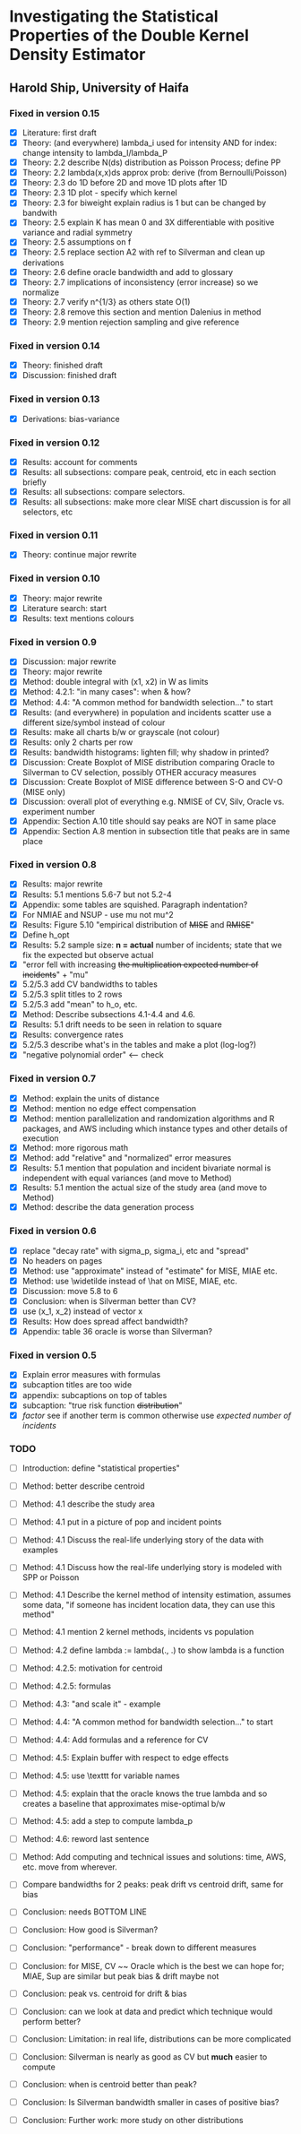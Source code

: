 # Investigating the Statistical Properties of the Double Kernel Density Estimator
## Harold Ship, University of Haifa

### Fixed in version 0.15
 - [x] Literature: first draft
 - [x] Theory: (and everywhere) lambda_i used for intensity AND for index: change intensity to lambda_I/lambda_P
 - [x] Theory: 2.2 describe N(ds) distribution as Poisson Process; define PP
 - [x] Theory: 2.2 lambda(x,x)ds approx prob: derive (from Bernoulli/Poisson)
 - [x] Theory: 2.3 do 1D before 2D and move 1D plots after 1D
 - [x] Theory: 2.3 1D plot - specify which kernel
 - [x] Theory: 2.3 for biweight explain radius is 1 but can be changed by bandwith
 - [x] Theory: 2.5 explain K has mean 0 and 3X differentiable with positive variance and radial symmetry
 - [x] Theory: 2.5 assumptions on f
 - [x] Theory: 2.5 replace section A2 with ref to Silverman and clean up derivations
 - [x] Theory: 2.6 define oracle bandwidth and add to glossary
 - [x] Theory: 2.7 implications of inconsistency (error increase) so we normalize
 - [x] Theory: 2.7 verify n^{1/3} as others state O(1)
 - [x] Theory: 2.8 remove this section and mention Dalenius in method
 - [x] Theory: 2.9 mention rejection sampling and give reference

### Fixed in version 0.14
 - [x] Theory: finished draft
 - [x] Discussion: finished draft

### Fixed in version 0.13
 - [x] Derivations: bias-variance

### Fixed in version 0.12
 - [x] Results: account for comments
 - [x] Results: all subsections: compare peak, centroid, etc in each section briefly
 - [x] Results: all subsections: compare selectors.
 - [x] Results: all subsections: make more clear MISE chart discussion is for all selectors, etc

### Fixed in version 0.11
 - [x] Theory: continue major rewrite

### Fixed in version 0.10
 - [x] Theory: major rewrite
 - [x] Literature search: start
 - [x] Results: text mentions colours

### Fixed in version 0.9
 - [x] Discussion: major rewrite
 - [x] Theory: major rewrite
 - [x] Method: double integral with (x1, x2) in W as limits
 - [x] Method: 4.2.1: "in many cases": when & how?
 - [x] Method: 4.4: "A common method for bandwidth selection..." to start
 - [x] Results: (and everywhere) in population and incidents scatter use a different size/symbol instead of colour
 - [x] Results: make all charts b/w or grayscale (not colour)
 - [x] Results: only 2 charts per row
 - [x] Results: bandwidth histograms: lighten fill; why shadow in printed?
 - [x] Discussion: Create Boxplot of MISE distribution comparing Oracle to Silverman to CV selection, possibly OTHER accuracy measures
 - [x] Discussion: Create Boxplot of MISE difference between S-O and CV-O (MISE only)
 - [x] Discussion: overall plot of everything e.g. NMISE of CV, Silv, Oracle vs. experiment number
 - [x] Appendix: Section A.10 title should say peaks are NOT in same place
 - [x] Appendix: Section A.8 mention in subsection title that peaks are in same place

### Fixed in version 0.8
 - [x] Results: major rewrite
 - [x] Results: 5.1 mentions 5.6-7 but not 5.2-4
 - [x] Appendix: some tables are squished. Paragraph indentation?
 - [x] For NMIAE and NSUP - use mu not mu^2
 - [x] Results: Figure 5.10 "empirical distribution of <del>MISE</del> and <del>RMISE</del>"
 - [x] Define h_opt
 - [x] Results: 5.2 sample size: **n = actual** number of incidents; state that we fix the expected but observe actual
 - [x] "error fell with increasing <del>the multiplication expected number of incidents</del>" + "mu"
 - [x] 5.2/5.3 add CV bandwidths to tables
 - [x] 5.2/5.3 split titles to 2 rows
 - [x] 5.2/5.3 add "mean" to h_o, etc.
 - [x] Method: Describe subsections 4.1-4.4 and 4.6.
 - [x] Results: 5.1 drift needs to be seen in relation to square
 - [x] Results: convergence rates
 - [x] 5.2/5.3 describe what's in the tables and make a plot (log-log?)
 - [x] "negative polynomial order" <-- check
 
### Fixed in version 0.7
 - [x] Method: explain the units of distance
 - [x] Method: mention no edge effect compensation
 - [x] Method: mention parallelization and randomization algorithms and R packages, and AWS including which instance types and other details of execution
 - [x] Method: more rigorous math
 - [x] Method: add "relative" and "normalized" error measures
 - [x] Results: 5.1 mention that population and incident bivariate normal is independent with equal variances (and move to Method)
 - [x] Results: 5.1 mention the actual size of the study area (and move to Method)
 - [x] Method: describe the data generation process

### Fixed in version 0.6
 - [x] replace "decay rate" with sigma_p, sigma_i, etc and "spread"
 - [x] No headers on pages
 - [x] Method: use "approximate" instead of "estimate" for MISE, MIAE etc.
 - [x] Method: use \widetilde instead of \hat on MISE, MIAE, etc.
 - [x] Discussion: move 5.8 to 6
 - [x] Conclusion: when is Silverman better than CV?
 - [x] use (x_1, x_2) instead of vector x
 - [x] Results: How does spread affect bandwidth?
 - [x] Appendix: table 36 oracle is worse than Silverman?
   
### Fixed in version 0.5
 - [x] Explain error measures with formulas
 - [x] subcaption titles are too wide
 - [x] appendix: subcaptions on top of tables
 - [x] subcaption: "true risk function <del>distribution</del>"
 - [x] *factor* see if another term is common otherwise use *expected number of incidents*

### TODO

 - [ ] Introduction: define "statistical properties"
 - [ ] Method: better describe centroid
 - [ ] Method: 4.1 describe the study area
 - [ ] Method: 4.1 put in a picture of pop and incident points
 - [ ] Method: 4.1 Discuss the real-life underlying story of the data with examples
 - [ ] Method: 4.1 Discuss how the real-life underlying story is modeled with SPP or Poisson
 - [ ] Method: 4.1 Describe the kernel method of intensity estimation, assumes some data, "if someone has incident location data, they can use this method"
 - [ ] Method: 4.1 mention 2 kernel methods, incidents vs population
 - [ ] Method: 4.2 define lambda := lambda(., .) to show lambda is a function
 - [ ] Method: 4.2.5: motivation for centroid
 - [ ] Method: 4.2.5: formulas
 - [ ] Method: 4.3: "and scale it" - example
 - [ ] Method: 4.4: "A common method for bandwidth selection..." to start
 - [ ] Method: 4.4: Add formulas and a reference for CV
 - [ ] Method: 4.5: Explain buffer with respect to edge effects
 - [ ] Method: 4.5: use \texttt for variable names
 - [ ] Method: 4.5: explain that the oracle knows the true lambda and so creates a baseline that approximates mise-optimal b/w
 - [ ] Method: 4.5: add a step to compute lambda_p
 - [ ] Method: 4.6: reword last sentence
 - [ ] Method: Add computing and technical issues and solutions: time, AWS, etc. move from wherever.
 - [ ] Compare bandwidths for 2 peaks: peak drift vs centroid drift, same for bias
 - [ ] Conclusion: needs BOTTOM LINE
 - [ ] Conclusion: How good is Silverman?
 - [ ] Conclusion: "performance" - break down to different measures
 - [ ] Conclusion: for MISE, CV ~~ Oracle which is the best we can hope for; MIAE, Sup are similar but peak bias & drift maybe not
 - [ ] Conclusion: peak vs. centroid for drift & bias
 - [ ] Conclusion: can we look at data and predict which technique would perform better?
 - [ ] Conclusion: Limitation: in real life, distributions can be more complicated
 - [ ] Conclusion: Silverman is nearly as good as CV but **much** easier to compute
 - [ ] Conclusion: when is centroid better than peak?
 - [ ] Conclusion: Is Silverman bandwidth smaller in cases of positive bias?
 - [ ] Conclusion: Further work: more study on other distributions

